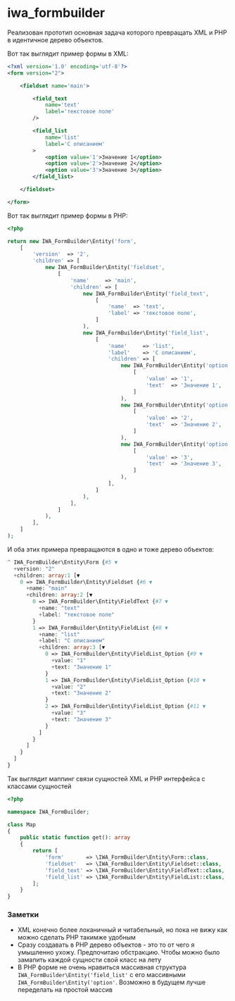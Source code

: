 # iwa_formbuilder

Реализован прототип основная задача которого превращать XML и PHP в идентичное дерево объектов.

Вот так выглядит пример формы в XML:
```xml
<?xml version='1.0' encoding='utf-8'?>
<form version="2">

	<fieldset name='main'>

		<field_text
			name='text'
			label='текстовое поле'
		/>

		<field_list
			name='list'
			label='С описанием'
		>
			<option value='1'>Значение 1</option>
			<option value='2'>Значение 2</option>
			<option value='3'>Значение 3</option>
		</field_list>

	</fieldset>

</form>
```

Вот так выглядит пример формы в PHP:
```php
<?php

return new IWA_FormBuilder\Entity('form',
    [
        'version'  => '2',
        'children' => [
            new IWA_FormBuilder\Entity('fieldset',
                [
                    'name'     => 'main',
                    'children' => [
                        new IWA_FormBuilder\Entity('field_text',
                            [
                                'name'  => 'text',
                                'label' => 'текстовое поле',
                            ]
                        ),
                        new IWA_FormBuilder\Entity('field_list',
                            [
                                'name'     => 'list',
                                'label'    => 'С описанием',
                                'children' => [
                                    new IWA_FormBuilder\Entity('option',
                                        [
                                            'value' => '1',
                                            'text'  => 'Значение 1',
                                        ]
                                    ),
                                    new IWA_FormBuilder\Entity('option',
                                        [
                                            'value' => '2',
                                            'text'  => 'Значение 2',
                                        ]
                                    ),
                                    new IWA_FormBuilder\Entity('option',
                                        [
                                            'value' => '3',
                                            'text'  => 'Значение 3',
                                        ]
                                    ),
                                ],
                            ]
                        ),
                    ],
                ]
            ),
        ],
    ]
);
```

И оба этих примера превращаются в одно и тоже дерево объектов:
```php
^ IWA_FormBuilder\Entity\Form {#5 ▼
  +version: "2"
  +children: array:1 [▼
    0 => IWA_FormBuilder\Entity\Fieldset {#6 ▼
      +name: "main"
      +children: array:2 [▼
        0 => IWA_FormBuilder\Entity\FieldText {#7 ▼
          +name: "text"
          +label: "текстовое поле"
        }
        1 => IWA_FormBuilder\Entity\FieldList {#8 ▼
          +name: "list"
          +label: "С описанием"
          +children: array:3 [▼
            0 => IWA_FormBuilder\Entity\FieldList_Option {#9 ▼
              +value: "1"
              +text: "Значение 1"
            }
            1 => IWA_FormBuilder\Entity\FieldList_Option {#10 ▼
              +value: "2"
              +text: "Значение 2"
            }
            2 => IWA_FormBuilder\Entity\FieldList_Option {#11 ▼
              +value: "3"
              +text: "Значение 3"
            }
          ]
        }
      ]
    }
  ]
}
```

Так выглядит маппинг связи сущностей XML и PHP интерфейса с классами сущностей

```php
<?php

namespace IWA_FormBuilder;

class Map
{
    public static function get(): array
    {
        return [
            'form'       => \IWA_FormBuilder\Entity\Form::class,
            'fieldset'   => \IWA_FormBuilder\Entity\Fieldset::class,
            'field_text' => \IWA_FormBuilder\Entity\FieldText::class,
            'field_list' => \IWA_FormBuilder\Entity\FieldList::class,
        ];
    }
}
```

### Заметки
- XML конечно более локаничный и читабельный, но пока не вижу как можно сделать PHP такимже удобным
- Сразу создавать в PHP дерево объектов - это то от чего я умышленно ухожу. Предпочитаю обстракцию. Чтобы можно было замапить каждой сущности свой класс на лету
- В PHP форме не очень нравиться массивная структура ```IWA_FormBuilder\Entity('field_list'``` с его массивными ```IWA_FormBuilder\Entity('option'```. Возможно в будущем лучше переделать на простой массив
